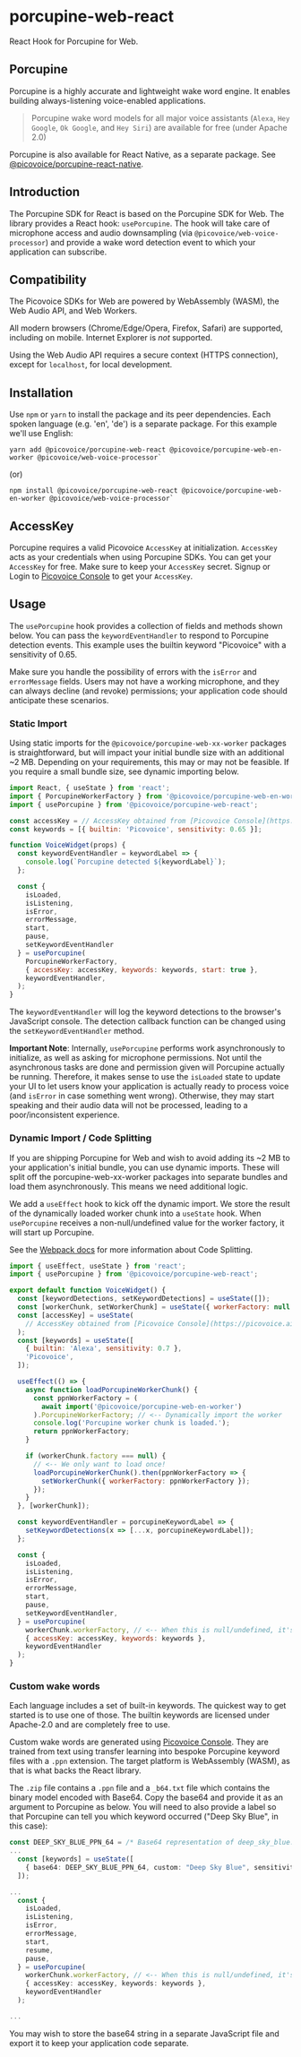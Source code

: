 # porcupine-web-react

React Hook for Porcupine for Web.

## Porcupine

Porcupine is a highly accurate and lightweight wake word engine. It enables building always-listening voice-enabled
applications.

> Porcupine wake word models for all major voice assistants (`Alexa`, `Hey Google`, `Ok Google`, and `Hey Siri`) are
> available for free (under Apache 2.0)

Porcupine is also available for React Native, as a separate package. See [@picovoice/porcupine-react-native](https://www.npmjs.com/package/@picovoice/porcupine-react-native).

## Introduction

The Porcupine SDK for React is based on the Porcupine SDK for Web. The library provides a React hook: `usePorcupine`. The hook will take care of microphone access and audio downsampling (via `@picovoice/web-voice-processor`) and provide a wake word detection event to which your application can subscribe.

## Compatibility

The Picovoice SDKs for Web are powered by WebAssembly (WASM), the Web Audio API, and Web Workers.

All modern browsers (Chrome/Edge/Opera, Firefox, Safari) are supported, including on mobile. Internet Explorer is _not_ supported.

Using the Web Audio API requires a secure context (HTTPS connection), except for `localhost`, for local development.

## Installation

Use `npm` or `yarn` to install the package and its peer dependencies. Each spoken language (e.g. 'en', 'de') is a separate package. For this example we'll use English:

```console
yarn add @picovoice/porcupine-web-react @picovoice/porcupine-web-en-worker @picovoice/web-voice-processor`
```

(or)

```console
npm install @picovoice/porcupine-web-react @picovoice/porcupine-web-en-worker @picovoice/web-voice-processor`
```


## AccessKey

Porcupine requires a valid Picovoice `AccessKey` at initialization. `AccessKey` acts as your credentials when using Porcupine SDKs.
You can get your `AccessKey` for free. Make sure to keep your `AccessKey` secret. 
Signup or Login to [Picovoice Console](https://console.picovoice.ai/) to get your `AccessKey`.

## Usage

The `usePorcupine` hook provides a collection of fields and methods shown below. You can pass the `keywordEventHandler` to respond to Porcupine detection events. This example uses the builtin keyword "Picovoice" with a sensitivity of 0.65.

Make sure you handle the possibility of errors with the `isError` and `errorMessage` fields. Users may not have a working microphone, and they can always decline (and revoke) permissions; your application code should anticipate these scenarios.

### Static Import

Using static imports for the `@picovoice/porcupine-web-xx-worker` packages is straightforward, but will impact your initial bundle size with an additional ~2 MB. Depending on your requirements, this may or may not be feasible. If you require a small bundle size, see dynamic importing below.

```javascript
import React, { useState } from 'react';
import { PorcupineWorkerFactory } from '@picovoice/porcupine-web-en-worker';
import { usePorcupine } from '@picovoice/porcupine-web-react';

const accessKey = // AccessKey obtained from [Picovoice Console](https://picovoice.ai/console/)
const keywords = [{ builtin: 'Picovoice', sensitivity: 0.65 }];

function VoiceWidget(props) {
  const keywordEventHandler = keywordLabel => {
    console.log(`Porcupine detected ${keywordLabel}`);
  };

  const {
    isLoaded,
    isListening,
    isError,
    errorMessage,
    start,
    pause,
    setKeywordEventHandler
  } = usePorcupine(
    PorcupineWorkerFactory,
    { accessKey: accessKey, keywords: keywords, start: true },
    keywordEventHandler,
  );
}
```

The `keywordEventHandler` will log the keyword detections to the browser's JavaScript console. The detection callback function can be changed using the `setKeywordEventHandler` method.

**Important Note**: Internally, `usePorcupine` performs work asynchronously to initialize, as well as asking for microphone permissions. Not until the asynchronous tasks are done and permission given will Porcupine actually be running. Therefore, it makes sense to use the `isLoaded` state to update your UI to let users know your application is actually ready to process voice (and `isError` in case something went wrong). Otherwise, they may start speaking and their audio data will not be processed, leading to a poor/inconsistent experience.

### Dynamic Import / Code Splitting

If you are shipping Porcupine for Web and wish to avoid adding its ~2 MB to your application's initial bundle, you can use dynamic imports. These will split off the porcupine-web-xx-worker packages into separate bundles and load them asynchronously. This means we need additional logic.

We add a `useEffect` hook to kick off the dynamic import. We store the result of the dynamically loaded worker chunk into a `useState` hook. When `usePorcupine` receives a non-null/undefined value for the worker factory, it will start up Porcupine.

See the [Webpack docs](https://webpack.js.org/guides/code-splitting/) for more information about Code Splitting.

```javascript
import { useEffect, useState } from 'react';
import { usePorcupine } from '@picovoice/porcupine-web-react';

export default function VoiceWidget() {
  const [keywordDetections, setKeywordDetections] = useState([]);
  const [workerChunk, setWorkerChunk] = useState({ workerFactory: null });
  const [accessKey] = useState(
    // AccessKey obtained from [Picovoice Console](https://picovoice.ai/console/)
  );
  const [keywords] = useState([
    { builtin: 'Alexa', sensitivity: 0.7 },
    'Picovoice',
  ]);

  useEffect(() => {
    async function loadPorcupineWorkerChunk() {
      const ppnWorkerFactory = (
        await import('@picovoice/porcupine-web-en-worker')
      ).PorcupineWorkerFactory; // <-- Dynamically import the worker
      console.log('Porcupine worker chunk is loaded.');
      return ppnWorkerFactory;
    }

    if (workerChunk.factory === null) {
      // <-- We only want to load once!
      loadPorcupineWorkerChunk().then(ppnWorkerFactory => {
        setWorkerChunk({ workerFactory: ppnWorkerFactory });
      });
    }
  }, [workerChunk]);

  const keywordEventHandler = porcupineKeywordLabel => {
    setKeywordDetections(x => [...x, porcupineKeywordLabel]);
  };

  const {
    isLoaded,
    isListening,
    isError,
    errorMessage,
    start,
    pause,
    setKeywordEventHandler,
  } = usePorcupine(
    workerChunk.workerFactory, // <-- When this is null/undefined, it's ignored. Otherwise, usePorcupine will start.
    { accessKey: accessKey, keywords: keywords },
    keywordEventHandler
  );
}
```

### Custom wake words

Each language includes a set of built-in keywords. The quickest way to get started is to use one of those. The builtin keywords are licensed under Apache-2.0 and are completely free to use.

Custom wake words are generated using [Picovoice Console](https://picovoice.ai/console/). They are trained from text using transfer learning into bespoke Porcupine keyword files with a `.ppn` extension. The target platform is WebAssembly (WASM), as that is what backs the React library.

The `.zip` file contains a `.ppn` file and a `_b64.txt` file which contains the binary model encoded with Base64. Copy the base64 and provide it as an argument to Porcupine as below. You will need to also provide a label so that Porcupine can tell you which keyword occurred ("Deep Sky Blue", in this case):

```typescript
const DEEP_SKY_BLUE_PPN_64 = /* Base64 representation of deep_sky_blue.ppn */
...
  const [keywords] = useState([
    { base64: DEEP_SKY_BLUE_PPN_64, custom: "Deep Sky Blue", sensitivity: 0.7 },
  ]);

...
  const {
    isLoaded,
    isListening,
    isError,
    errorMessage,
    start,
    resume,
    pause,
  } = usePorcupine(
    workerChunk.workerFactory, // <-- When this is null/undefined, it's ignored. Otherwise, usePorcupine will start.
    { accessKey: accessKey, keywords: keywords },
    keywordEventHandler
  );

...
```

You may wish to store the base64 string in a separate JavaScript file and export it to keep your application code separate.
